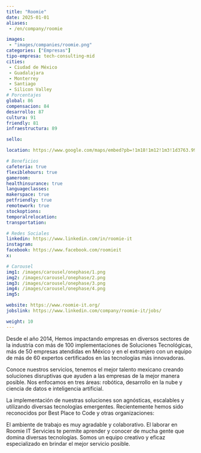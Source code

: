 ```yaml
---
title: "Roomie"
date: 2025-01-01
aliases:
 - /en/company/roomie

images: 
 - "images/companies/roomie.png"
categories: ["Empresas"]
tipo-empresa: tech-consulting-mid
cities: 
 - Ciudad de México
 - Guadalajara
 - Monterrey
 - Santiago
 - Silicon Valley
# Porcentajes  
global: 86
compensacion: 84
desarrollo: 87
cultura: 91
friendly: 81
infraestructura: 89

sello: 

location: https://www.google.com/maps/embed?pb=!1m18!1m12!1m3!1d3763.996854358243!2d-99.1826574250148!3d19.36928888189661!2m3!1f0!2f0!3f0!3m2!1i1024!2i768!4f13.1!3m3!1m2!1s0x85d1ff8fca1f1dad%3A0xbc29e2acba4e1409!2sAv.%20Insurgentes%20Sur%201446%2C%20Actipan%2C%20Benito%20Ju%C3%A1rez%2C%2003230%20Ciudad%20de%20M%C3%A9xico%2C%20CDMX!5e0!3m2!1ses-419!2smx!4v1738035778147!5m2!1ses-419!2smx

# Beneficios
cafeteria: true
flexiblehours: true
gameroom: 
healthinsurance: true
languageclasses: 
makerspace: true
petfriendly: true
remotework: true
stockoptions: 
temporalrelocation: 
transportation: 

# Redes Sociales
linkedin: https://www.linkedin.com/in/roomie-it
instagram: 
facebook: https://www.facebook.com/roomieit
x: 

# Carousel
img1: /images/carousel/onephase/1.png
img2: /images/carousel/onephase/2.png
img3: /images/carousel/onephase/3.png
img4: /images/carousel/onephase/4.png
img5: 

website: https://www.roomie-it.org/
jobslink: https://www.linkedin.com/company/roomie-it/jobs/

weight: 10
---
```


Desde el año 2014, Hemos impactando empresas en diversos sectores de la industria con más de 100 implementaciones de Soluciones Tecnológicas, más de 50 empresas atendidas en México y en el extranjero con un equipo de más de 60 expertos certificados en las tecnologías más innovadoras.

Conoce nuestros servicios, tenemos el mejor talento mexicano creando soluciones disruptivas que ayuden a las empresas de la mejor manera posible. Nos enfocamos en tres áreas: robótica, desarrollo en la nube y ciencia de datos e inteligencia artificial.

La implementación de nuestras soluciones son agnósticas, escalables y utilizando diversas tecnologías emergentes. Recientemente hemos sido reconocidos por Best Place to Code y otras organizaciones:

El ambiente de trabajo es muy agradable y colaborativo. El laborar en Roomie IT Servicies te permite aprender y conocer de mucha gente que domina diversas tecnologías. Somos un equipo creativo y eficaz especializado en brindar el mejor servicio posible.